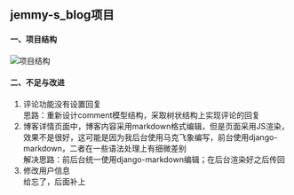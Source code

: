 ## jemmy-s_blog项目
#### 一、项目结构
![项目结构](http://p9doppo4j.bkt.clouddn.com/%E5%AF%BC%E5%9B%BE.png)
#### 二、不足与改进
1. 评论功能没有设置回复
  <br>思路：重新设计comment模型结构，采取树状结构上实现评论的回复
2. 博客详情页面中，博客内容采用markdown格式编辑，但是页面采用JS渲染，效果不是很好，这可能是因为我后台使用马克飞象编写，前台使用django-markdown，二者在一些语法处理上有细微差别
  <br>解决思路：前后台统一使用django-markdown编辑；在后台渲染好之后传回
3. 修改用户信息
<br>给忘了，后面补上
